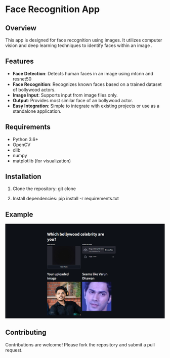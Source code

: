 # Face Recognition App

## Overview
This app is designed for face recognition using images. It utilizes computer vision and deep learning techniques to identify faces within an image .

## Features
- **Face Detection**: Detects human faces in an image using mtcnn and resnet50
- **Face Recognition**: Recognizes known faces based on a trained dataset of bollywood actors.
- **Image Input**: Supports input from image files only.
- **Output**: Provides most similar face of an bollywood actor.
- **Easy Integration**: Simple to integrate with existing projects or use as a standalone application.

## Requirements
- Python 3.6+
- OpenCV
- dlib
- numpy
- matplotlib (for visualization)

## Installation
1. Clone the repository:
     git clone 

2. Install dependencies:
    pip install -r requirements.txt



## Example
![Example Output](sample.png)

## Contributing
Contributions are welcome! Please fork the repository and submit a pull request.






